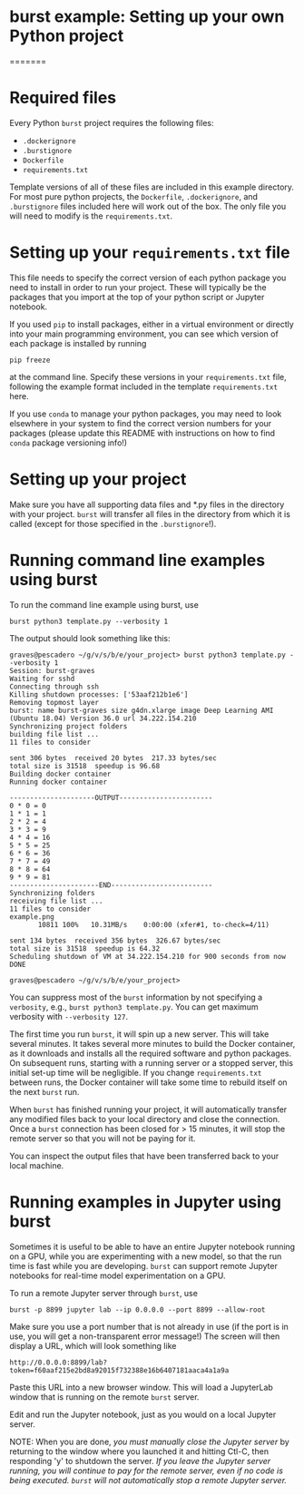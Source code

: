 # burst example: Setting up your own Python project
=======

# Required files

Every Python `burst` project requires the following files:

* `.dockerignore`
* `.burstignore`
* `Dockerfile`
* `requirements.txt`

Template versions of all of these files are included in this example directory.  For most pure python projects, the `Dockerfile`, `.dockerignore`, and `.burstignore` files included here will work out of the box.  The only file you will need to modify is the `requirements.txt`.

# Setting up your `requirements.txt` file

This file needs to specify the correct version of each python package you need to install in order to run your project.  These will typically be the packages that you import at the top of your python script or Jupyter notebook.

If you used `pip` to install packages, either in a virtual environment or directly into your main programming environment, you can see which version of each package is installed by running

	pip freeze

at the command line.  Specify these versions in your `requirements.txt` file, following the example format included in the template `requirements.txt` here.  

If you use `conda` to manage your python packages, you may need to look elsewhere in your system to find the correct version numbers for your packages (please update this README with instructions on how to find `conda` package versioning info!)

# Setting up your project

Make sure you have all supporting data files and *.py files in the directory with your project.  `burst` will transfer all files in the directory from which it is called (except for those specified in the `.burstignore`!).

# Running command line examples using burst

To run the command line example using burst, use

    burst python3 template.py --verbosity 1

The output should look something like this:

```
graves@pescadero ~/g/v/s/b/e/your_project> burst python3 template.py --verbosity 1
Session: burst-graves
Waiting for sshd
Connecting through ssh
Killing shutdown processes: ['53aaf212b1e6']
Removing topmost layer
burst: name burst-graves size g4dn.xlarge image Deep Learning AMI (Ubuntu 18.04) Version 36.0 url 34.222.154.210
Synchronizing project folders
building file list ... 
11 files to consider

sent 306 bytes  received 20 bytes  217.33 bytes/sec
total size is 31518  speedup is 96.68
Building docker container
Running docker container

---------------------OUTPUT-----------------------
0 * 0 = 0
1 * 1 = 1
2 * 2 = 4
3 * 3 = 9
4 * 4 = 16
5 * 5 = 25
6 * 6 = 36
7 * 7 = 49
8 * 8 = 64
9 * 9 = 81
----------------------END-------------------------
Synchronizing folders
receiving file list ... 
11 files to consider
example.png
       10811 100%   10.31MB/s    0:00:00 (xfer#1, to-check=4/11)

sent 134 bytes  received 356 bytes  326.67 bytes/sec
total size is 31518  speedup is 64.32
Scheduling shutdown of VM at 34.222.154.210 for 900 seconds from now
DONE

graves@pescadero ~/g/v/s/b/e/your_project> 
```

You can suppress most of the `burst` information by not specifying a `verbosity`, e.g., `burst python3 template.py`.  You can get maximum verbosity with `--verbosity 127`.

The first time you run `burst`, it will spin up a new server.  This will take several minutes.  It takes several more minutes to build the Docker container, as it downloads and installs all the required software and python packages.  On subsequent runs, starting with a running server or a stopped server, this initial set-up time will be negligible.  If you change `requirements.txt` between runs, the Docker container will take some time to rebuild itself on the next `burst` run.

When `burst` has finished running your project, it will automatically transfer any modified files back to your local directory and close the connection.  Once a `burst` connection has been closed for > 15 minutes, it will stop the remote server so that you will not be paying for it.

You can inspect the output files that have been transferred back to your local machine.

# Running examples in Jupyter using burst

Sometimes it is useful to be able to have an entire Jupyter notebook running on a GPU, while you are experimenting with a new model, so that the run time is fast while you are developing.  `burst` can support remote Jupyter notebooks for real-time model experimentation on a GPU.  

To run a remote Jupyter server through `burst`, use

    burst -p 8899 jupyter lab --ip 0.0.0.0 --port 8899 --allow-root
    
Make sure you use a port number that is not already in use (if the port is in use, you will get a non-transparent error message!)  The screen will then display a URL, which will look something like

    http://0.0.0.0:8899/lab?token=f60aaf215e2bd8a92015f732388e16b6407181aaca4a1a9a

Paste this URL into a new browser window.  This will load a JupyterLab window that is running on the remote `burst` server.

Edit and run the Jupyter notebook, just as you would on a local Jupyter server.  

NOTE: When you are done, *you must manually close the Jupyter server* by returning to the window where you launched it and hitting Ctl-C, then responding 'y' to shutdown the server.  *If you leave the Jupyter server running, you will continue to pay for the remote server, even if no code is being executed.  `burst` will not automatically stop a remote Jupyter server.*


